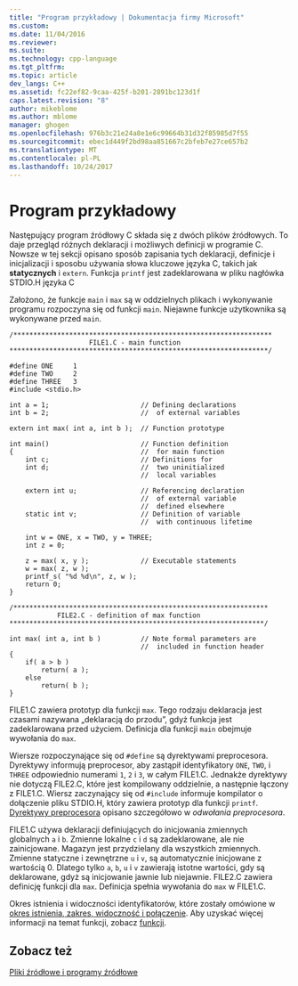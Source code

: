 ```yaml
---
title: "Program przykładowy | Dokumentacja firmy Microsoft"
ms.custom: 
ms.date: 11/04/2016
ms.reviewer: 
ms.suite: 
ms.technology: cpp-language
ms.tgt_pltfrm: 
ms.topic: article
dev_langs: C++
ms.assetid: fc22ef82-9caa-425f-b201-2891bc123d1f
caps.latest.revision: "8"
author: mikeblome
ms.author: mblome
manager: ghogen
ms.openlocfilehash: 976b3c21e24a8e1e6c99664b31d32f85985d7f55
ms.sourcegitcommit: ebec1d449f2bd98aa851667c2bfeb7e27ce657b2
ms.translationtype: MT
ms.contentlocale: pl-PL
ms.lasthandoff: 10/24/2017
---
```

# <a name="example-program"></a>Program przykładowy
Następujący program źródłowy C składa się z dwóch plików źródłowych. To daje przegląd różnych deklaracji i możliwych definicji w programie C. Nowsze w tej sekcji opisano sposób zapisania tych deklaracji, definicje i inicjalizacji i sposobu używania słowa kluczowe języka C, takich jak **statycznych** i `extern`. Funkcja `printf` jest zadeklarowana w pliku nagłówka STDIO.H języka C  
  
 Założono, że funkcje `main` i `max` są w oddzielnych plikach i wykonywanie programu rozpoczyna się od funkcji `main`. Niejawne funkcje użytkownika są wykonywane przed `main`.  
  
```  
/*****************************************************************  
                    FILE1.C - main function  
*****************************************************************/  
  
#define ONE     1  
#define TWO     2  
#define THREE   3  
#include <stdio.h>  
  
int a = 1;                       // Defining declarations      
int b = 2;                       //  of external variables      
  
extern int max( int a, int b );  // Function prototype          
  
int main()                       // Function definition         
{                                //  for main function          
    int c;                       // Definitions for      
    int d;                       //  two uninitialized  
                                 //  local variables  
  
    extern int u;                // Referencing declaration     
                                 //  of external variable       
                                 //  defined elsewhere          
    static int v;                // Definition of variable      
                                 //  with continuous lifetime   
  
    int w = ONE, x = TWO, y = THREE;  
    int z = 0;  
  
    z = max( x, y );             // Executable statements      
    w = max( z, w );  
    printf_s( "%d %d\n", z, w );  
    return 0;  
}  
  
/****************************************************************  
            FILE2.C - definition of max function  
****************************************************************/  
  
int max( int a, int b )          // Note formal parameters are     
                                 //  included in function header   
{  
    if( a > b )  
        return( a );  
    else  
        return( b );  
}  
```  
  
 FILE1.C zawiera prototyp dla funkcji `max`. Tego rodzaju deklaracja jest czasami nazywana „deklaracją do przodu”, gdyż funkcja jest zadeklarowana przed użyciem. Definicja dla funkcji `main` obejmuje wywołania do `max`.  
  
 Wiersze rozpoczynające się od `#define` są dyrektywami preprocesora. Dyrektywy informują preprocesor, aby zastąpił identyfikatory `ONE`, `TWO`, i `THREE` odpowiednio numerami `1`, `2` i `3`, w całym FILE1.C. Jednakże dyrektywy nie dotyczą FILE2.C, które jest kompilowany oddzielnie, a następnie łączony z FILE1.C. Wiersz zaczynający się od `#include` informuje kompilator o dołączenie pliku STDIO.H, który zawiera prototyp dla funkcji `printf`. [Dyrektywy preprocesora](../preprocessor/preprocessor-directives.md) opisano szczegółowo w *odwołania preprocesora*.  
  
 FILE1.C używa deklaracji definiujących do inicjowania zmiennych globalnych `a` i `b`. Zmienne lokalne `c` i `d` są zadeklarowane, ale nie zainicjowane. Magazyn jest przydzielany dla wszystkich zmiennych. Zmienne statyczne i zewnętrzne `u` i `v`, są automatycznie inicjowane z wartością 0. Dlatego tylko `a`, `b`, `u` i `v` zawierają istotne wartości, gdy są deklarowane, gdyż są inicjowanie jawnie lub niejawnie. FILE2.C zawiera definicję funkcji dla `max`. Definicja spełnia wywołania do `max` w FILE1.C.  
  
 Okres istnienia i widoczności identyfikatorów, które zostały omówione w [okres istnienia, zakres, widoczność i połączenie](../c-language/lifetime-scope-visibility-and-linkage.md). Aby uzyskać więcej informacji na temat funkcji, zobacz [funkcji](../c-language/functions-c.md).  
  
## <a name="see-also"></a>Zobacz też  
 [Pliki źródłowe i programy źródłowe](../c-language/source-files-and-source-programs.md)